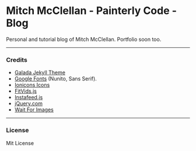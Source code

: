 Mitch McClellan - Painterly Code - Blog
======
Personal and tutorial blog of Mitch McClellan. Portfolio soon too.

* * *

### Credits

*   [Galada Jekyll Theme](https://github.com/artemsheludko/galada)
*   [Google Fonts](https://fonts.google.com/specimen/Nunito) (Nunito, Sans Serif).
*   [Ionicons Icons](https://ionicons.com/)
*   [FitVids.js](http://fitvidsjs.com/)
*   [Instafeed.js](http://instafeedjs.com/)
*   [jQuery.com](https://jquery.com/)
*   [Wait For Images](https://github.com/alexanderdickson/waitForImages)
* * *
### License

Mit License
